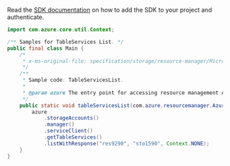 Read the [SDK documentation](https://github.com/Azure/azure-sdk-for-java/blob/azure-resourcemanager_2.15.0/sdk/resourcemanager/azure-resourcemanager/README.md) on how to add the SDK to your project and authenticate.

```java
import com.azure.core.util.Context;

/** Samples for TableServices List. */
public final class Main {
    /*
     * x-ms-original-file: specification/storage/resource-manager/Microsoft.Storage/stable/2021-09-01/examples/TableServicesList.json
     */
    /**
     * Sample code: TableServicesList.
     *
     * @param azure The entry point for accessing resource management APIs in Azure.
     */
    public static void tableServicesList(com.azure.resourcemanager.AzureResourceManager azure) {
        azure
            .storageAccounts()
            .manager()
            .serviceClient()
            .getTableServices()
            .listWithResponse("res9290", "sto1590", Context.NONE);
    }
}
```
